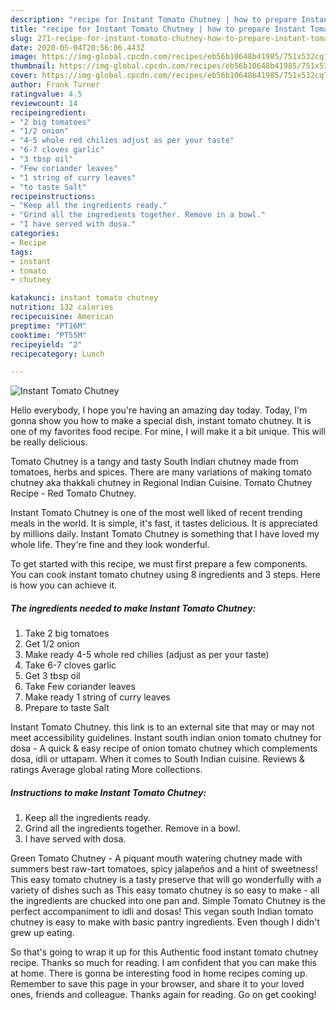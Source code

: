 ```yaml
---
description: "recipe for Instant Tomato Chutney | how to prepare Instant Tomato Chutney"
title: "recipe for Instant Tomato Chutney | how to prepare Instant Tomato Chutney"
slug: 271-recipe-for-instant-tomato-chutney-how-to-prepare-instant-tomato-chutney
date: 2020-05-04T20:56:06.443Z
image: https://img-global.cpcdn.com/recipes/eb56b10648b41985/751x532cq70/instant-tomato-chutney-recipe-main-photo.jpg
thumbnail: https://img-global.cpcdn.com/recipes/eb56b10648b41985/751x532cq70/instant-tomato-chutney-recipe-main-photo.jpg
cover: https://img-global.cpcdn.com/recipes/eb56b10648b41985/751x532cq70/instant-tomato-chutney-recipe-main-photo.jpg
author: Frank Turner
ratingvalue: 4.5
reviewcount: 14
recipeingredient:
- "2 big tomatoes"
- "1/2 onion"
- "4-5 whole red chilies adjust as per your taste"
- "6-7 cloves garlic"
- "3 tbsp oil"
- "Few coriander leaves"
- "1 string of curry leaves"
- "to taste Salt"
recipeinstructions:
- "Keep all the ingredients ready."
- "Grind all the ingredients together. Remove in a bowl."
- "I have served with dosa."
categories:
- Recipe
tags:
- instant
- tomato
- chutney

katakunci: instant tomato chutney 
nutrition: 132 calories
recipecuisine: American
preptime: "PT16M"
cooktime: "PT55M"
recipeyield: "2"
recipecategory: Lunch

---
```



![Instant Tomato Chutney](https://img-global.cpcdn.com/recipes/eb56b10648b41985/751x532cq70/instant-tomato-chutney-recipe-main-photo.jpg)

Hello everybody, I hope you're having an amazing day today. Today, I'm gonna show you how to make a special dish, instant tomato chutney. It is one of my favorites food recipe. For mine, I will make it a bit unique. This will be really delicious.

Tomato Chutney is a tangy and tasty South Indian chutney made from tomatoes, herbs and spices. There are many variations of making tomato chutney aka thakkali chutney in Regional Indian Cuisine. Tomato Chutney Recipe - Red Tomato Chutney.

Instant Tomato Chutney is one of the most well liked of recent trending meals in the world. It is simple, it's fast, it tastes delicious. It is appreciated by millions daily. Instant Tomato Chutney is something that I have loved my whole life. They're fine and they look wonderful.


To get started with this recipe, we must first prepare a few components. You can cook instant tomato chutney using 8 ingredients and 3 steps. Here is how you can achieve it.

<!--inarticleads1-->

##### The ingredients needed to make Instant Tomato Chutney:

1. Take 2 big tomatoes
1. Get 1/2 onion
1. Make ready 4-5 whole red chilies (adjust as per your taste)
1. Take 6-7 cloves garlic
1. Get 3 tbsp oil
1. Take Few coriander leaves
1. Make ready 1 string of curry leaves
1. Prepare to taste Salt


Instant Tomato Chutney. this link is to an external site that may or may not meet accessibility guidelines. Instant south indian onion tomato chutney for dosa - A quick &amp; easy recipe of onion tomato chutney which complements dosa, idli or uttapam. When it comes to South Indian cuisine. Reviews &amp; ratings Average global rating More collections. 

<!--inarticleads2-->

##### Instructions to make Instant Tomato Chutney:

1. Keep all the ingredients ready.
1. Grind all the ingredients together. Remove in a bowl.
1. I have served with dosa.


Green Tomato Chutney - A piquant mouth watering chutney made with summers best raw-tart tomatoes, spicy jalapeños and a hint of sweetness! This easy tomato chutney is a tasty preserve that will go wonderfully with a variety of dishes such as This easy tomato chutney is so easy to make - all the ingredients are chucked into one pan and. Simple Tomato Chutney is the perfect accompaniment to idli and dosas! This vegan south Indian tomato chutney is easy to make with basic pantry ingredients. Even though I didn&#39;t grew up eating. 

So that's going to wrap it up for this Authentic food instant tomato chutney recipe. Thanks so much for reading. I am confident that you can make this at home. There is gonna be interesting food in home recipes coming up. Remember to save this page in your browser, and share it to your loved ones, friends and colleague. Thanks again for reading. Go on get cooking!
